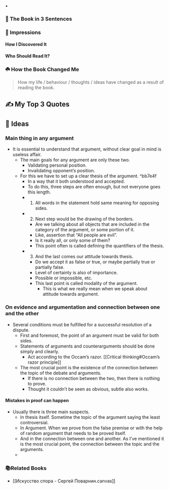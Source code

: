 •
### 🚀 The Book in 3 Sentences

### 🎨 Impressions

#### How I Discovered It

#### Who Should Read It?

### ☘️ How the Book Changed Me

> How my life / behaviour / thoughts / ideas have changed as a result of reading the book.

## ✍️ My Top 3 Quotes

## 📒 Ideas
### Main thing in any argument
- It is essential to understand that argument, without clear goal in mind is useless affair.
	- The main goals for any argument are only these two.
		- Validating personal position.
		- Invalidating opponent’s position.
	- For this we have to set up a clear thesis of the argument. ^bb7e4f
		- In a way that it both understood and accepted.
		- To do this, three steps are often enough, but not everyone goes this length.
		- 1. All words in the statement hold same meaning for opposing sides.
		- 2. Next step would be the drawing of the borders.
			- Are we talking about all objects that are included in the category of the argument, or some portion of it.
			- Like, assertion that “All people are evil”.
			- Is it really all, or only some of them?
			- This point often is called defining the quantifiers of the thesis.
		- 3. And the last comes our attitude towards thesis.
			- Do we accept it as false or true, or maybe partially true or partially false.
			- Level of certainty is also of importance.
			- Possible or impossible, etc. 
			- This last point is called modality of the argument.
				- This is what we really mean when we speak about attitude towards argument.

### On evidence and argumentation and connection between one and the other
- Several conditions must be fulfilled for a successful resolution of a dispute.
	- First and foremost, the point of an argument must be valid for both sides.
	- Statements of arguments and counterarguments should be done simply and clearly.
		- Act according to the Occam’s razor. [[Critical thinking#Occam’s razor principle]]
	- The most crucial point is the existence of the connection between the topic of the debate and arguments.
		- If there is no connection between the two, then there is nothing to prove.
		- Thought it couldn’t be seen as obvious, subtle also works.

#### Mistakes in proof can happen
- Usually there is three main suspects.
	- In thesis itself. Sometime the topic of the argument saying the least controversial.
	- In Argument. When we prove from the false premise or with the help of random argument that needs to be proved itself.
	- And in the connection between one and another. As I’ve mentioned it is the most crucial point, the connection between the topic and the arguments.
	- 

### 📚Related Books
- [[Искусство спора - Сергей Поварнин.canvas]]